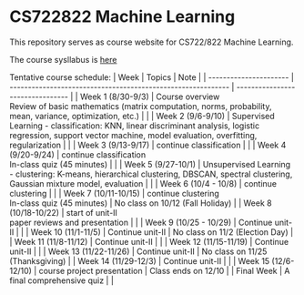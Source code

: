 # CS722822 Machine Learning
This repository serves as course website for CS722/822 Machine Learning.

The course sysllabus is [here](https://github.com/fengjiaowang7/CS722822/blob/main/CS722_822_syllabus_new.pdf)

Tentative course schedule:
| Week                   | Topics                                                       | Note                             |
| ---------------------- | ------------------------------------------------------------ | -------------------------------- |
| Week 1 (8/30-9/3)      | Course overview<br>Review of basic mathematics (matrix computation, norms, probability, mean, variance, optimization, etc.) |                                  |
| Week 2 (9/6-9/10)      | Supervised Learning - classification: KNN, linear discriminant analysis, logistic regression, support vector machine, model evaluation, overfitting, regularization |                                  |
| Week 3 (9/13-9/17)     | continue classification                                      |                                  |
| Week 4 (9/20-9/24)     | continue classification<br>In-class quiz (45 minutes)        |                                  |
| Week 5 (9/27-10/1)     | Unsupervised Learning - clustering: K-means, hierarchical clustering, DBSCAN, spectral clustering, Gaussian mixture model, evaluation |                                  |
| Week 6 (10/4 - 10/8)   | continue clustering                                          |                                  |
| Week 7 (10/11-10/15)   | continue clustering<br>In-class quiz (45 minutes)            | No class on 10/12 (Fall Holiday) |
| Week 8 (10/18-10/22)   | start of unit-II<br>paper reviews and presentation           |                                  |
| Week 9 (10/25 - 10/29) | Continue unit-II                                             |                                  |
| Week 10 (11/1-11/5)    | Continue unit-II                                             | No class on 11/2 (Election Day)  |
| Week 11 (11/8-11/12)   | Continue unit-II                                             |                                  |
| Week 12 (11/15-11/19)  | Continue unit-II                                             |                                  |
| Week 13 (11/22-11/26)  | Continue unit-II                                             | No class on 11/25 (Thanksgiving) |
| Week 14 (11/29-12/3)   | Continue unit-II                                             |                                  |
| Week 15 (12/6-12/10)   | course project presentation                                  | Class ends on 12/10              |
| Final Week             | A final comprehensive quiz                                   |                                  |
